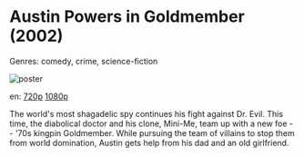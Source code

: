 # Austin Powers in Goldmember (2002)

Genres: comedy, crime, science-fiction

![poster](http://image.tmdb.org/t/p/w500/tFR7dTbX5BsmoUwKHfa2cWoZbwK.jpg)

en:
  [720p](magnet:?xt=urn:btih:FC9F94DBC4EFF8DE6E8BBAB48AADA01586358B9B&tr=udp://glotorrents.pw:6969/announce&tr=udp://tracker.opentrackr.org:1337/announce&tr=udp://torrent.gresille.org:80/announce&tr=udp://tracker.openbittorrent.com:80&tr=udp://tracker.coppersurfer.tk:6969&tr=udp://tracker.leechers-paradise.org:6969&tr=udp://p4p.arenabg.ch:1337&tr=udp://tracker.internetwarriors.net:1337)
  [1080p](magnet:?xt=urn:btih:7FB68E46F6CE96E3E4E2D5DB3E61583C8D66499D&tr=udp://glotorrents.pw:6969/announce&tr=udp://tracker.opentrackr.org:1337/announce&tr=udp://torrent.gresille.org:80/announce&tr=udp://tracker.openbittorrent.com:80&tr=udp://tracker.coppersurfer.tk:6969&tr=udp://tracker.leechers-paradise.org:6969&tr=udp://p4p.arenabg.ch:1337&tr=udp://tracker.internetwarriors.net:1337)
  


The world's most shagadelic spy continues his fight against Dr. Evil. This time, the diabolical doctor and his clone, Mini-Me, team up with a new foe -- '70s kingpin Goldmember. While pursuing the team of villains to stop them from world domination, Austin gets help from his dad and an old girlfriend.